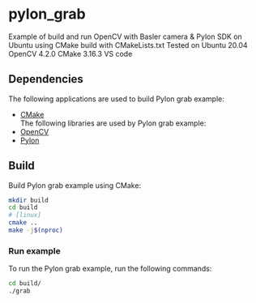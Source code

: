 # pylon_grab
Example of build and run OpenCV with Basler camera & Pylon SDK on Ubuntu using CMake build with CMakeLists.txt
Tested on Ubuntu 20.04
OpenCV 4.2.0
CMake 3.16.3
VS code

## Dependencies
The following applications are used to build Pylon grab example:
- [CMake](https://cmake.org/)  
The following libraries are used by Pylon grab example:
- [OpenCV](http://opencv.org/)
- [Pylon](https://docs.baslerweb.com/software-installation-(linux))

## Build
Build Pylon grab example using CMake:
```bash
mkdir build
cd build
# [linux]
cmake ..
make -j$(nproc)
```

### Run example
To run the Pylon grab example, run the following commands:
```bash
cd build/
./grab
